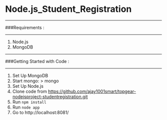 Node.js_Student_Registration
==========================

*************************************************************************************************************
###Requirements :
*************************************************************************************************************
1.  Node.js
1.  MongoDB


*************************************************************************************************************
###Getting Started with Code  :


*************************************************************************************************************
1.  Set Up MongoDB
2.  Start mongo: > mongo
3.  Set Up Node.js
4.  Clone code from https://github.com/ajay1001smart/topgear-nodejsproject-studentregistration.git
5.  Run <code>npm install</code>
6.  Run <code>node app</code>
7.  Go to http://localhost:8081/
